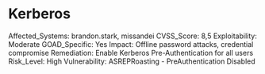 # Kerberos

Affected_Systems: brandon.stark, missandei
CVSS_Score: 8,5
Exploitability: Moderate
GOAD_Specific: Yes
Impact: Offline password attacks, credential compromise
Remediation: Enable Kerberos Pre-Authentication for all users
Risk_Level: High
Vulnerability: ASREPRoasting - PreAuthentication Disabled